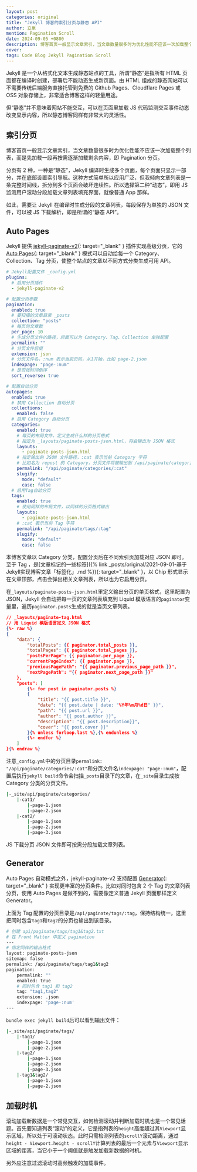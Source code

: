```yaml
---
layout: post
categories: original
title: "Jekyll 博客的索引分页与静态 API"
author: 立泉
mention: Pagination Scroll
date: 2024-09-05 +0800
description: 博客首页一般显示文章索引，当文章数量很多时为优化性能不应该一次加载整个列表，而是先加载一段再按需逐渐加载剩余内容，即 Pagination 分页。
cover: 
tags: Code Blog Jekyll Pagination Scroll
---
```


Jekyll 是一个从格式化文本生成静态站点的工具，所谓“静态”是指所有 HTML 页面都在编译时创建，部署后不能动态生成新页面。由 HTML 组成的静态网站可以不需要传统后端服务直接托管到免费的 Github Pages、Cloudflare Pages 或 OSS 对象存储上，非常适合博客这样的轻量用途。

但“静态”并不意味着网站不能交互，可以在页面里加载 JS 代码监测交互事件动态改变显示内容，所以静态博客同样有非常大的灵活性。

## 索引分页

博客首页一般显示文章索引，当文章数量很多时为优化性能不应该一次加载整个列表，而是先加载一段再按需逐渐加载剩余内容，即 Pagination 分页。

分页有 2 种，一种是“静态”，Jekyll 编译时生成多个页面，每个页面只显示一部分，并在底部设置索引导航。这种方式简单所以应用广泛，但我倾向文章列表是一条完整时间线，拆分到多个页面会破坏连续性。所以选择第二种“动态”，即用 JS 监测用户滚动分段加载文章列表填充界面，就像普通 App 那样。

如此，需要让 Jekyll 在编译时生成分段的文章列表，每段保存为单独的 JSON 文件，可以被 JS 下载解析，即是所谓的“静态 API”。

## Auto Pages

Jekyll 提供 [jekyll-paginate-v2](https://github.com/sverrirs/jekyll-paginate-v2){: target="_blank" } 插件实现高级分页，它的 [Auto Pages](https://github.com/sverrirs/jekyll-paginate-v2/blob/master/README-AUTOPAGES.md){: target="_blank" } 模式可以自动给每一个 Category、Collection、Tag 分页，使整个站点的文章以不同方式分类生成可用 API。

```yaml
# Jekyll配置文件 _config.yml
plugins:
  # 启用分页插件
  - jekyll-paginate-v2

# 配置分页参数
pagination:
  enabled: true
  # 要扫描的文章目录 _posts 
  collection: "posts"
  # 每页的文章数
  per_page: 10
  # 生成分页文件的路径，后面可以为 Category、Tag、Collection 单独配置
  permalink: ""
  # 分页文件后缀
  extension: json
  # 分页文件名，:num 表示当前页码，从1开始，比如 page-2.json 
  indexpage: "page-:num"
  # 是否按时间倒序
  sort_reverse: true

# 配置自动分页
autopages:
  enabled: true
  # 禁用 Collection 自动分页
  collections:
    enabled: false
  # 启用 Category 自动分页
  categories:
    enabled: true
    # 每页的布局文件，定义生成什么样的分页格式
    # 指定为 _layouts/paginate-posts-json.html，将会输出为 JSON 格式
    layouts:
      - paginate-posts-json.html
    # 指定输出的 JSON 文件路径，:cat 表示当前 Category 字符
    # 比如名为 repost 的 Category，分页文件将被输出到 /api/paginate/categories/repost 目录下
    permalink: "/api/paginate/categories/:cat"
    slugify:
      mode: "default"
      case: false
  # 启用Tag自动分页
  tags:
    enabled: true
    # 使用同样的布局文件，以同样的分页格式输出
    layouts:
      - paginate-posts-json.html
    # :cat 表示当前 Tag 字符
    permalink: "/api/paginate/tags/:tag"
    slugify:
      mode: "default"
      case: false
```

本博客文章以 Category 分类，配置分页后在不同索引页加载对应 JSON 即可。至于 Tag ，是[文章标记的一些标签]({% link _posts/original/2021-09-01-基于Jekyll实现博客文章「标签化」.md %}){: target="_blank" }，以 Chip 形式显示在文章顶部，点击会弹出相关文章列表，所以也为它启用分页。

在`_layouts/paginate-posts-json.html`里定义输出分页的单页格式，这里配置为 JSON，Jekyll 会自动把每一页的文章列表填充到 Liquid 模版语言的`paginator`变量里，遍历`paginator.posts`生成的就是当页文章列表。

```json
// _layouts/paginate-tag.html
// 用 Liquid 模版语言定义 JSON 格式
{%- raw %}
{
    "data": {
        "totalPosts": {{ paginator.total_posts }},
        "totalPages": {{ paginator.total_pages }},
        "postsPerPage": {{ paginator.per_page }},
        "currentPageIndex": {{ paginator.page }},
        "previousPagePath": "{{ paginator.previous_page_path }}",
        "nextPagePath": "{{ paginator.next_page_path }}"
    },
    "posts": [
        {%- for post in paginator.posts %}
        {
            "title": "{{ post.title }}",
            "date": "{{ post.date | date: "%Y年%m月%d日" }}",
            "path": "{{ post.url }}",
            "author": "{{ post.author }}",
            "description": "{{ post.description}}",
            "cover": "{{ post.cover }}"
        }{% unless forloop.last %},{% endunless %}
        {%- endfor %}
    ]
}{% endraw %}
```

注意`_config.yml`中的分页目录`permalink: "/api/paginate/categories/:cat"`和分页文件名`indexpage: "page-:num"`，配置后执行`jekyll build`命令会扫描`_posts`目录下的文章，在`_site`目录生成按 Category 分类的分页文件。

```sh
|-_site/api/paginate/categories/
    |-cat1/
        |-page-1.json
        |-page-2.json
    |-cat2/
        |-page-1.json
        |-page-2.json
        |-page-3.json
```

JS 下载分页 JSON 文件即可按需分段加载文章列表。

## Generator

Auto Pages 自动模式之外，jekyll-paginate-v2 支持配置 [Generator](https://github.com/sverrirs/jekyll-paginate-v2/blob/master/README-GENERATOR.md#paginate-categories-tags-locales){: target="_blank" } 实现更丰富的分页条件。比如对同时包含 2 个 Tag 的文章列表分页，使用 Auto Pages 是做不到的，需要像定义普通 Jekyll 页面那样定义 Generator。

上面为 Tag 配置的分页目录是`/api/paginate/tags/:tag`，保持结构统一，这里把同时包含`tag1`和`tag2`的分页也输出到该目录。

```sh
# 创建 api/paginate/tags/tag1&tag2.txt
# 在 Front Matter 中定义 pagination
---
# 指定同样的输出格式
layout: paginate-posts-json
sitemap: false
permalink: /api/paginate/tags/tag1&tag2
pagination:
    permalink: ""
    enabled: true
    # 同时包含 tag1 和 tag2
    tag: "tag1,tag2"
    extension: .json
    indexpage: 'page-:num'
---
```

`bundle exec jekyll build`后可以看到输出文件：

```sh
|-_site/api/paginate/tags/
    |-tag1/
        |-page-1.json
        |-page-2.json
    |-tag2/
        |-page-1.json
        |-page-2.json
        |-page-3.json
    |-tag1&tag2/
        |-page-1.json
        |-page-2.json
```

## 加载时机

滚动加载新数据是一个常见交互，如何检测滚动并判断加载时机也是一个常见话题。首先要知道列表“滚动”的定义，它是指列表的`height`高度超过其`Viewport`显示区域，所以处于可滚动状态。此时只需检测列表的`scrollY`滚动距离，通过`height - Viewport.height - scrollY`计算列表的最后一个元素与`Viewport`显示区域的距离，当它小于一个阈值就是触发加载新数据的时机。

另外应注意过滤滚动时高频触发的加载事件。